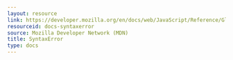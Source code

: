 ```yaml
---
layout: resource
link: https://developer.mozilla.org/en/docs/web/JavaScript/Reference/Global_Objects/SyntaxError
resourceid: docs-syntaxerror
source: Mozilla Developer Network (MDN)
title: SyntaxError
type: docs
---
```

